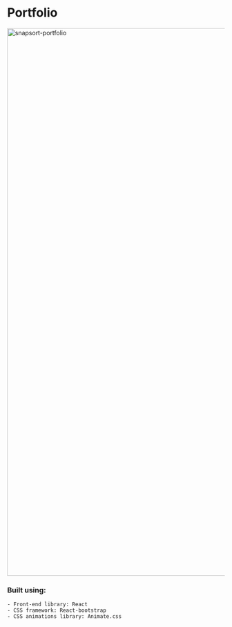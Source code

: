 # Portfolio

<img width="1266" alt="snapsort-portfolio" src="https://user-images.githubusercontent.com/55796944/191820551-7004edd2-a225-4526-bce5-08eb5493f98b.png">

### Built using:

```
- Front-end library: React
- CSS framework: React-bootstrap
- CSS animations library: Animate.css
```
